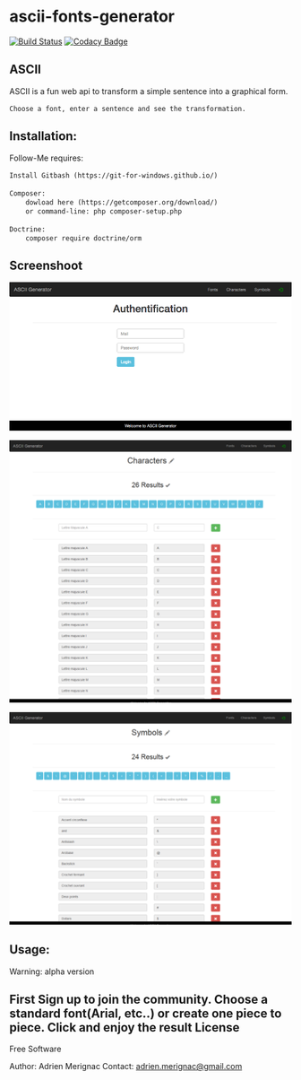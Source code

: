 # ascii-fonts-generator

[![Build Status](https://travis-ci.org/adrienmerignac/ascii-fonts-generator.svg?branch=master)](https://travis-ci.org/adrienmerignac/ascii-fonts-generator) [![Codacy Badge](https://api.codacy.com/project/badge/Grade/b3360a42ec3b44c0a16dd11cd43efa7f)](https://www.codacy.com/app/adrienmerignac/ascii-fonts-generator?utm_source=github.com&amp;utm_medium=referral&amp;utm_content=adrienmerignac/ascii-fonts-generator&amp;utm_campaign=Badge_Grade)

ASCII
-------------------------------------

ASCII is a fun web api to transform a simple sentence into a graphical form.

    Choose a font, enter a sentence and see the transformation.

Installation:
------------------------------------

Follow-Me requires:

    Install Gitbash (https://git-for-windows.github.io/)

    Composer:
        dowload here (https://getcomposer.org/download/)
        or command-line: php composer-setup.php

    Doctrine:
        composer require doctrine/orm

Screenshoot
------------------------

![](https://raw.githubusercontent.com/adrienmerignac/ascii-fonts-generator/master/resources/Screenshot-2017-11-16%20ASCII.png)

![](https://raw.githubusercontent.com/adrienmerignac/ascii-fonts-generator/master/resources/Screenshot-2017-11-16%20ASCII(3).png)

![](https://raw.githubusercontent.com/adrienmerignac/ascii-fonts-generator/master/resources/Screenshot-2017-11-16%20ASCII(1).png)

Usage:
----------------------------------

Warning: alpha version

First Sign up to join the community. Choose a standard font(Arial, etc..) or create one piece to piece. Click and enjoy the result
License
----------------------------------

Free Software

Author: Adrien Merignac Contact: adrien.merignac@gmail.com


